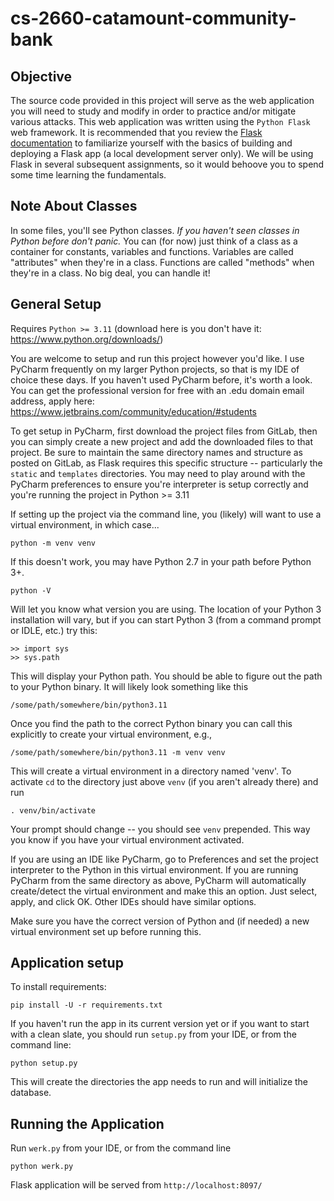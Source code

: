 # cs-2660-catamount-community-bank

## Objective

The source code provided in this project will serve as the web application you will need to study and modify in order to practice and/or mitigate various attacks. This web application was written using the `Python Flask` web framework. It is recommended that you review the [Flask documentation](https://flask.palletsprojects.com/en/2.3.x/quickstart/) to familiarize yourself with the basics of building and deploying a Flask app (a local development server only). We will be using Flask in several subsequent assignments, so it would behoove you to spend some time learning the fundamentals. 

## Note About Classes

In some files, you'll see Python classes. *If you haven't seen classes in Python before
don't panic.* You can (for now) just think of a class as a container for
constants, variables and functions. Variables are called "attributes" when 
they're in a class. Functions are called "methods" when they're in a class. No big deal, you can handle it! 


## General Setup

Requires `Python >= 3.11` (download here is you don't have it: https://www.python.org/downloads/)

You are welcome to setup and run this project however you'd like. I use PyCharm frequently on my larger Python projects, so that is my IDE of choice these days. If you haven't used PyCharm before, it's worth a look. You can get the professional version for free with an .edu domain email address, apply here: https://www.jetbrains.com/community/education/#students

To get setup in PyCharm, first download the project files from GitLab, then you can simply create a new project and add the downloaded files to that project. Be sure to maintain the same directory names and structure as posted on GitLab, as Flask requires this specific structure -- particularly the `static` and `templates` directories. You may need to play around with the PyCharm preferences to ensure you're interpreter is setup correctly and you're running the project in Python >= 3.11


If setting up the project via the command line, you (likely) will want to use a virtual environment, in which case...

    python -m venv venv
    
If this doesn't work, you may have Python 2.7 in your path before Python 3+.

    python -V
    
Will let you know what version you are using. The location of your Python 3 
installation will vary, but if you can start Python 3 (from a command prompt
or IDLE, etc.) try this:

    >> import sys
    >> sys.path
    
This will display your Python path. You should be able to figure out the path
to your Python binary. It will likely look something like this

    /some/path/somewhere/bin/python3.11
    
Once you find the path to the correct Python binary you can call this explicitly
to create your virtual environment, e.g.,

    /some/path/somewhere/bin/python3.11 -m venv venv
    
This will create a virtual environment in a directory named 'venv'. To activate
`cd` to the directory just above `venv` (if you aren't already there) and run

    . venv/bin/activate
    
Your prompt should change -- you should see `venv` prepended. This way you know
if you have your virtual environment activated.

If you are using an IDE like PyCharm, go to Preferences and set the project
interpreter to the Python in this virtual environment. If you are running
PyCharm from the same directory as above, PyCharm will automatically create/detect
the virtual environment and make this an option. Just select, apply, and click
OK. Other IDEs should have similar options.
    
Make sure you have the correct version of Python and (if needed) a new virtual
environment set up before running this.

## Application setup

To install requirements:

    pip install -U -r requirements.txt
    
If you haven't run the app in its current version yet or if you want to start
with a clean slate, you should run `setup.py` from your IDE, or from the 
command line:

    python setup.py
    
This will create the directories the app needs to run and will initialize 
the database. 

## Running the Application

Run `werk.py` from your IDE, or from the command line 

    python werk.py
    
Flask application will be served from `http://localhost:8097/`



